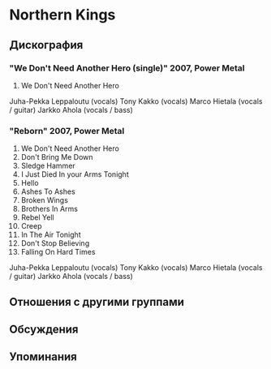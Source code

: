 # Northern Kings



## Дискография

### "We Don't Need Another Hero (single)" 2007, Power Metal

1. We Don't Need Another Hero

Juha-Pekka Leppaloutu (vocals)
Tony Kakko (vocals)
Marco Hietala (vocals / guitar)
Jarkko Ahola (vocals / bass)

### "Reborn" 2007, Power Metal

1. We Don't Need Another Hero
2. Don't Bring Me Down
3. Sledge Hammer
4. I Just Died In your Arms Tonight
5. Hello
6. Ashes To Ashes
7. Broken Wings
8. Brothers In Arms
9. Rebel Yell
10. Creep
11. In The Air Tonight
12. Don't Stop Believing
13. Falling On Hard Times

Juha-Pekka Leppaloutu (vocals)
Tony Kakko (vocals)
Marco Hietala (vocals / guitar)
Jarkko Ahola (vocals / bass)


## Отношения с другими группами


## Обсуждения


## Упоминания

